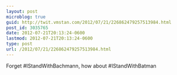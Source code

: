 ```yaml
---
layout: post
microblog: true
guid: http://twit.vmstan.com/2012/07/21/226862479257513984.html
post_id: 3035765
date: 2012-07-21T20:13:24-0600
lastmod: 2012-07-21T20:13:24-0600
type: post
url: /2012/07/21/226862479257513984.html
---
```

Forget #IStandWithBachmann, how about #IStandWithBatman
